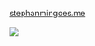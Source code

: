 [stephanmingoes.me](https://www.stephanmingoes.me/)
<br/>
<br/>
![](https://quotes-github-readme.vercel.app/api?type=horizontal&theme=tokyonight)
